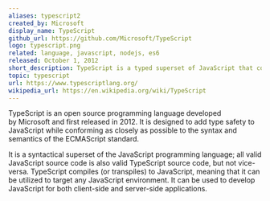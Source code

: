 ```yaml
---
aliases: typescript2
created_by: Microsoft
display_name: TypeScript
github_url: https://github.com/Microsoft/TypeScript
logo: typescript.png
related: language, javascript, nodejs, es6
released: October 1, 2012
short_description: TypeScript is a typed superset of JavaScript that compiles to plain JavaScript.
topic: typescript
url: https://www.typescriptlang.org/
wikipedia_url: https://en.wikipedia.org/wiki/TypeScript
---
```

TypeScript is an open source programming language developed by Microsoft and first released in 2012. It is designed to add type safety to JavaScript while conforming as closely as possible to the syntax and semantics of the ECMAScript standard. 

It is a syntactical superset of the JavaScript programming language; all valid JavaScript source code is also valid TypeScript source code, but not vice-versa. TypeScript compiles (or transpiles) to JavaScript, meaning that it can be utilized to target any JavaScript environment. It can be used to develop JavaScript for both client-side and server-side applications. 
